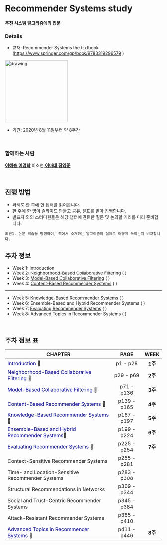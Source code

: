 Recommender Systems study
=========================

**추천 시스템 알고리즘에의 입문**

### Details

-	교재: Recommender Systems the textbook (https://www.springer.com/gp/book/9783319296579 )<br/>

<img src="https://images-na.ssl-images-amazon.com/images/I/519oFk9BFOL._SX359_BO1,204,203,200_.jpg" alt="drawing" width="200"/>

-	기간: 2020년 8월 11일부터 약 8주간

<br/>

### 함께하는 사람

[**이혜승**](https://github.com/2hyes),[**이명학**](https://github.com/myeonghak),이소연,[**이마태**](https://github.com/sulmasulma),[**장영준**](https://github.com/Fintecuriosity11)

<br/>

진행 방법
---------

-	과제로 한 주에 한 챕터를 읽어옵니다.
-	한 주에 한 명이 슬라이드 만들고 공유, 발표를 맡아 진행합니다.
-	발표자 외의 스터디원들은 해당 챕터에 관련한 질문 및 논의할 거리를 미리 준비합니다.

`의견1. 논문 학습을 병행하여, 책에서 소개하는 알고리즘이 실제로 어떻게 쓰이는지 비교합니다.`

주차 정보
---------

-	Week 1: Introduction<br>
-	Week 2: [Neighborhood-Based Collaborative Filtering](https://medium.com/fnplus/neighbourhood-based-collaborative-filtering-4b7caedd2d11) ( )<br>
-	Week 3: [Model-Based Collaborative Filtering](https://www.researchgate.net/publication/321753015_Model-based_approach_for_Collaborative_Filtering) ( )<br>
-	Week 4: [Content-Based Recommender Systems](https://www.researchgate.net/publication/236895069_Content-Based_Recommendation_Systems) ( )

---

-	Week 5: [Knowledge-Based Recommender Systems](https://www.researchgate.net/publication/2378325_Knowledge-Based_Recommender_Systems) ( )<br>
-	Week 6: Ensemble-Based and Hybrid Recommender Systems ( )<br>
-	Week 7: [Evaluating Recommender Systems](https://medium.com/swlh/rank-aware-recsys-evaluation-metrics-5191bba16832) ( )<br>
-	Week 8: Advanced Topics in Recommender Systems ( )

<br/>

주차 정보 표
------------

| CHAPTER                                                                                      | PAGE        | WEEK    |
|----------------------------------------------------------------------------------------------|:-----------:|:-------:|
| <span style="color:darkblue">Introduction</span> :blue_book:                                 |  p1 - p28   | **1주** |
| <span style="color:darkblue">Neighborhood-Based Collaborative Filtering</span> :blue_book:   |  p29 - p69  | **2주** |
| <span style="color:darkblue">Model-Based Collaborative Filtering</span> :blue_book:          | p71 - p136  | **3주** |
| <span style="color:darkblue">Content-Based Recommender Systems</span> :blue_book:            | p139 - p165 | **4주** |
| <span style="color:darkblue">Knowledge-Based Recommender Systems</span> :blue_book:          | p167 - p197 | **5주** |
| <span style="color:darkblue">Ensemble-Based and Hybrid Recommender Systems</span>:blue_book: | p199 - p224 | **6주** |
| <span style="color:darkblue">Evaluating Recommender Systems</span> :blue_book:               | p225 - p254 | **7주** |
| Context-Sensitive Recommender Systems                                                        | p255 - p281 |         |
| Time- and Location-Sensitive Recommender Systems                                             | p283 - p308 |         |
| Structural Recommendations in Networks                                                       | p309 - p344 |         |
| Social and Trust-Centric Recommender Systems                                                 | p345 - p384 |         |
| Attack-Resistant Recommender Systems                                                         | p385 - p410 |         |
| <span style="color:darkblue">Advanced Topics in Recommender Systems</span> :blue_book:       | p411 - p446 | **8주** |

